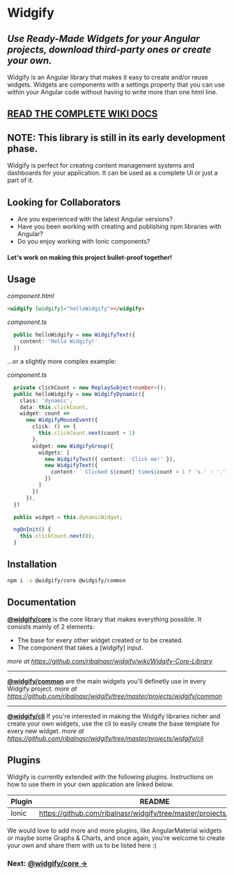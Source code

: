 # Widgify
## _Use Ready-Made Widgets for your Angular projects, download third-party ones or create your own._

Widgify is an Angular library that makes it easy to create and/or reuse widgets.
Widgets are components with a settings property that you can use within your Angular code without having to write more than one html line.

## [READ THE COMPLETE WIKI DOCS](https://github.com/ribalnasr/widgify/wiki)
## NOTE: This library is still in its early development phase.

Widgify is perfect for creating content management systems and dashboards for your application. It can be used as a complete UI or just a part of it.

## Looking for Collaborators

- Are you experienced with the latest Angular versions?
- Have you been working with creating and publishing npm libraries with Angular?
- Do you enjoy working with Ionic components?

#### Let's work on making this project bullet-proof together!


## Usage
_component.html_
```html
<widgify [widgify]="helloWidgify"></widgify>
```
_component.ts_
```ts
  public helloWidgify = new WidgifyText({
    content: 'Hello Widgify!'
  })
```

...or a slightly more complex example:

_component.ts_
```ts
  private clickCount = new ReplaySubject<number>();
  public helloWidgify = new WidgifyDynamic({
    class: 'dynamic',
    data: this.clickCount,
    widget: count =>
      new WidgifyMouseEvent({
        click: () => {
          this.clickCount.next(count + 1)
        },
        widget: new WidgifyGroup({
          widgets: [
            new WidgifyText({ content: 'Click me!' }),
            new WidgifyText({
              content: ` Clicked ${count} time${count > 1 ? 's.' : '.'}`
            })
          ]
        })
      }),
  })

  public widget = this.dynamicWidget;

  ngOnInit() {
    this.clickCount.next(0);
  }
```


## Installation

```sh
npm i -s @widgify/core @widgify/common
```

## Documentation

[__@widgify/core__](https://github.com/ribalnasr/widgify/wiki/Widgify-Core-Library) is the core library that makes everything possible.
It consists mainly of 2 elements:
- The base for every other widget created or to be created.
- The <widgify> component that takes a [widgify] input.

_more at https://github.com/ribalnasr/widgify/wiki/Widgify-Core-Library_

----

[__@widgify/common__](https://github.com/ribalnasr/widgify/tree/master/projects/widgify/common) are the main widgets you'll definetly use in every Widgify project.
_more at https://github.com/ribalnasr/widgify/tree/master/projects/widgify/common_

----

[__@widgify/cli__](https://github.com/ribalnasr/widgify/tree/master/projects/widgify/cli) If you're interested in making the Widgify libraries richer and create your own widgets, use the cli to easily create the base template for every new widget.
_more at https://github.com/ribalnasr/widgify/tree/master/projects/widgify/cli_


## Plugins

Widgify is currently extended with the following plugins.
Instructions on how to use them in your own application are linked below.

| Plugin | README                                                                  |
|--------|-------------------------------------------------------------------------|
| Ionic  | https://github.com/ribalnasr/widgify/tree/master/projects/widgify/ionic |


We would love to add more and more plugins, like AngularMaterial widgets or maybe some Graphs & Charts, and once again, you're welcome to create your own and share them with us to be listed here :)

### Next: [__@widgify/core →__](https://github.com/ribalnasr/widgify/wiki/Widgify-Core-Library)
